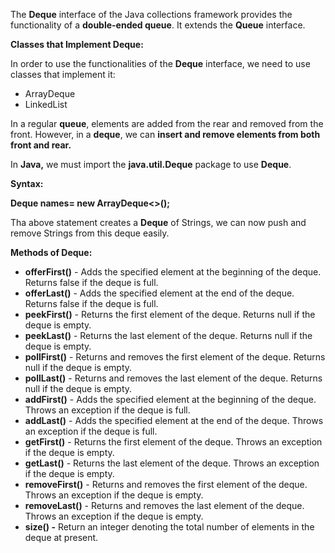 The **Deque** interface of the Java collections framework provides the functionality of a **double-ended queue**. It extends the **Queue** interface.

**Classes that Implement Deque:**

In order to use the functionalities of the **Deque** interface, we need to use classes that implement it:

-   ArrayDeque
-   LinkedList

In a regular **queue**, elements are added from the rear and removed from the front. However, in a **deque**, we can **insert and remove elements from both front and rear.**

In **Java,** we must import the **java.util.Deque** package to use **Deque**.

**Syntax:**

**Deque<String> names= new ArrayDeque<>();**

Tha above statement creates a **Deque** of Strings, we can now push and remove Strings from this deque easily.

**Methods of Deque:**

-   **offerFirst()**  - Adds the specified element at the beginning of the deque. Returns false if the deque is full.
-   **offerLast()**  - Adds the specified element at the end of the deque. Returns false if the deque is full.
-   **peekFirst()**  - Returns the first element of the deque. Returns null if the deque is empty.
-   **peekLast()**  - Returns the last element of the deque. Returns null if the deque is empty.
-   **pollFirst()**  - Returns and removes the first element of the deque. Returns null if the deque is empty.
-   **pollLast()**  - Returns and removes the last element of the deque. Returns null if the deque is empty.
-   **addFirst()**  - Adds the specified element at the beginning of the deque. Throws an exception if the deque is full.
-   **addLast()**  - Adds the specified element at the end of the deque. Throws an exception if the deque is full.
-   **getFirst()**  - Returns the first element of the deque. Throws an exception if the deque is empty.
-   **getLast()**  - Returns the last element of the deque. Throws an exception if the deque is empty.
-   **removeFirst()**  - Returns and removes the first element of the deque. Throws an exception if the deque is empty.
-   **removeLast()**  - Returns and removes the last element of the deque. Throws an exception if the deque is empty.
-   **size() -** Return an integer denoting the total number of elements in the deque at present.
<!--stackedit_data:
eyJoaXN0b3J5IjpbLTEwOTQ3MjI0NjBdfQ==
-->